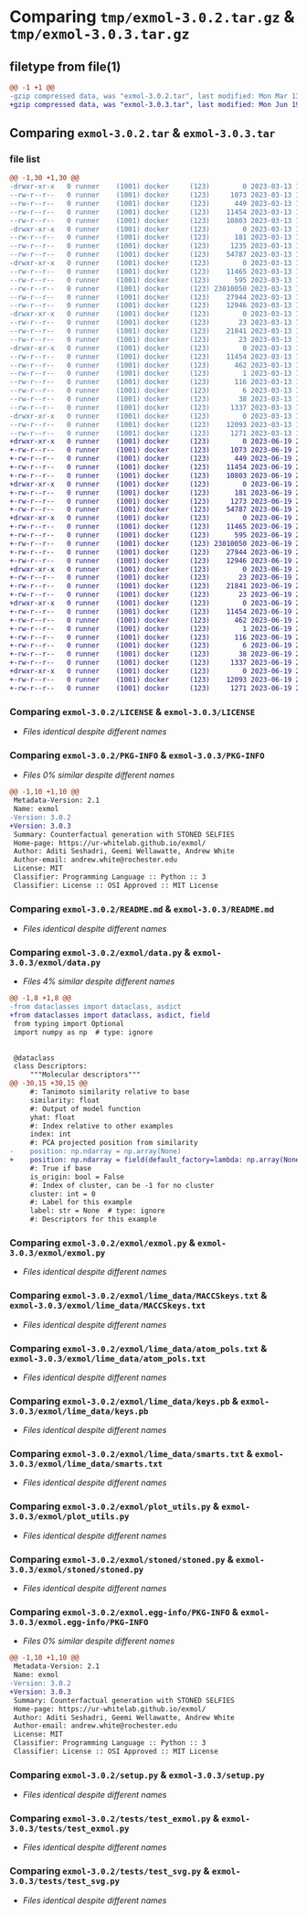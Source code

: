 # Comparing `tmp/exmol-3.0.2.tar.gz` & `tmp/exmol-3.0.3.tar.gz`

## filetype from file(1)

```diff
@@ -1 +1 @@
-gzip compressed data, was "exmol-3.0.2.tar", last modified: Mon Mar 13 11:06:44 2023, max compression
+gzip compressed data, was "exmol-3.0.3.tar", last modified: Mon Jun 19 20:56:16 2023, max compression
```

## Comparing `exmol-3.0.2.tar` & `exmol-3.0.3.tar`

### file list

```diff
@@ -1,30 +1,30 @@
-drwxr-xr-x   0 runner    (1001) docker     (123)        0 2023-03-13 11:06:44.962741 exmol-3.0.2/
--rw-r--r--   0 runner    (1001) docker     (123)     1073 2023-03-13 11:02:24.000000 exmol-3.0.2/LICENSE
--rw-r--r--   0 runner    (1001) docker     (123)      449 2023-03-13 11:02:24.000000 exmol-3.0.2/NOTICE.txt
--rw-r--r--   0 runner    (1001) docker     (123)    11454 2023-03-13 11:06:44.962741 exmol-3.0.2/PKG-INFO
--rw-r--r--   0 runner    (1001) docker     (123)    10803 2023-03-13 11:02:24.000000 exmol-3.0.2/README.md
-drwxr-xr-x   0 runner    (1001) docker     (123)        0 2023-03-13 11:06:44.942742 exmol-3.0.2/exmol/
--rw-r--r--   0 runner    (1001) docker     (123)      181 2023-03-13 11:02:24.000000 exmol-3.0.2/exmol/__init__.py
--rw-r--r--   0 runner    (1001) docker     (123)     1235 2023-03-13 11:02:24.000000 exmol-3.0.2/exmol/data.py
--rw-r--r--   0 runner    (1001) docker     (123)    54787 2023-03-13 11:02:24.000000 exmol-3.0.2/exmol/exmol.py
-drwxr-xr-x   0 runner    (1001) docker     (123)        0 2023-03-13 11:06:44.962741 exmol-3.0.2/exmol/lime_data/
--rw-r--r--   0 runner    (1001) docker     (123)    11465 2023-03-13 11:02:24.000000 exmol-3.0.2/exmol/lime_data/MACCSkeys.txt
--rw-r--r--   0 runner    (1001) docker     (123)      595 2023-03-13 11:02:24.000000 exmol-3.0.2/exmol/lime_data/atom_pols.txt
--rw-r--r--   0 runner    (1001) docker     (123) 23010050 2023-03-13 11:02:25.000000 exmol-3.0.2/exmol/lime_data/keys.pb
--rw-r--r--   0 runner    (1001) docker     (123)    27944 2023-03-13 11:02:25.000000 exmol-3.0.2/exmol/lime_data/smarts.txt
--rw-r--r--   0 runner    (1001) docker     (123)    12946 2023-03-13 11:02:25.000000 exmol-3.0.2/exmol/plot_utils.py
-drwxr-xr-x   0 runner    (1001) docker     (123)        0 2023-03-13 11:06:44.962741 exmol-3.0.2/exmol/stoned/
--rw-r--r--   0 runner    (1001) docker     (123)       23 2023-03-13 11:02:25.000000 exmol-3.0.2/exmol/stoned/__init__.py
--rw-r--r--   0 runner    (1001) docker     (123)    21841 2023-03-13 11:02:25.000000 exmol-3.0.2/exmol/stoned/stoned.py
--rw-r--r--   0 runner    (1001) docker     (123)       23 2023-03-13 11:02:25.000000 exmol-3.0.2/exmol/version.py
-drwxr-xr-x   0 runner    (1001) docker     (123)        0 2023-03-13 11:06:44.942742 exmol-3.0.2/exmol.egg-info/
--rw-r--r--   0 runner    (1001) docker     (123)    11454 2023-03-13 11:06:44.000000 exmol-3.0.2/exmol.egg-info/PKG-INFO
--rw-r--r--   0 runner    (1001) docker     (123)      462 2023-03-13 11:06:44.000000 exmol-3.0.2/exmol.egg-info/SOURCES.txt
--rw-r--r--   0 runner    (1001) docker     (123)        1 2023-03-13 11:06:44.000000 exmol-3.0.2/exmol.egg-info/dependency_links.txt
--rw-r--r--   0 runner    (1001) docker     (123)      116 2023-03-13 11:06:44.000000 exmol-3.0.2/exmol.egg-info/requires.txt
--rw-r--r--   0 runner    (1001) docker     (123)        6 2023-03-13 11:06:44.000000 exmol-3.0.2/exmol.egg-info/top_level.txt
--rw-r--r--   0 runner    (1001) docker     (123)       38 2023-03-13 11:06:44.962741 exmol-3.0.2/setup.cfg
--rw-r--r--   0 runner    (1001) docker     (123)     1337 2023-03-13 11:02:25.000000 exmol-3.0.2/setup.py
-drwxr-xr-x   0 runner    (1001) docker     (123)        0 2023-03-13 11:06:44.962741 exmol-3.0.2/tests/
--rw-r--r--   0 runner    (1001) docker     (123)    12093 2023-03-13 11:02:25.000000 exmol-3.0.2/tests/test_exmol.py
--rw-r--r--   0 runner    (1001) docker     (123)     1271 2023-03-13 11:02:25.000000 exmol-3.0.2/tests/test_svg.py
+drwxr-xr-x   0 runner    (1001) docker     (123)        0 2023-06-19 20:56:16.128290 exmol-3.0.3/
+-rw-r--r--   0 runner    (1001) docker     (123)     1073 2023-06-19 20:51:27.000000 exmol-3.0.3/LICENSE
+-rw-r--r--   0 runner    (1001) docker     (123)      449 2023-06-19 20:51:27.000000 exmol-3.0.3/NOTICE.txt
+-rw-r--r--   0 runner    (1001) docker     (123)    11454 2023-06-19 20:56:16.128290 exmol-3.0.3/PKG-INFO
+-rw-r--r--   0 runner    (1001) docker     (123)    10803 2023-06-19 20:51:27.000000 exmol-3.0.3/README.md
+drwxr-xr-x   0 runner    (1001) docker     (123)        0 2023-06-19 20:56:16.100289 exmol-3.0.3/exmol/
+-rw-r--r--   0 runner    (1001) docker     (123)      181 2023-06-19 20:51:27.000000 exmol-3.0.3/exmol/__init__.py
+-rw-r--r--   0 runner    (1001) docker     (123)     1273 2023-06-19 20:51:27.000000 exmol-3.0.3/exmol/data.py
+-rw-r--r--   0 runner    (1001) docker     (123)    54787 2023-06-19 20:51:27.000000 exmol-3.0.3/exmol/exmol.py
+drwxr-xr-x   0 runner    (1001) docker     (123)        0 2023-06-19 20:56:16.128290 exmol-3.0.3/exmol/lime_data/
+-rw-r--r--   0 runner    (1001) docker     (123)    11465 2023-06-19 20:51:27.000000 exmol-3.0.3/exmol/lime_data/MACCSkeys.txt
+-rw-r--r--   0 runner    (1001) docker     (123)      595 2023-06-19 20:51:27.000000 exmol-3.0.3/exmol/lime_data/atom_pols.txt
+-rw-r--r--   0 runner    (1001) docker     (123) 23010050 2023-06-19 20:51:27.000000 exmol-3.0.3/exmol/lime_data/keys.pb
+-rw-r--r--   0 runner    (1001) docker     (123)    27944 2023-06-19 20:51:27.000000 exmol-3.0.3/exmol/lime_data/smarts.txt
+-rw-r--r--   0 runner    (1001) docker     (123)    12946 2023-06-19 20:51:27.000000 exmol-3.0.3/exmol/plot_utils.py
+drwxr-xr-x   0 runner    (1001) docker     (123)        0 2023-06-19 20:56:16.128290 exmol-3.0.3/exmol/stoned/
+-rw-r--r--   0 runner    (1001) docker     (123)       23 2023-06-19 20:51:27.000000 exmol-3.0.3/exmol/stoned/__init__.py
+-rw-r--r--   0 runner    (1001) docker     (123)    21841 2023-06-19 20:51:27.000000 exmol-3.0.3/exmol/stoned/stoned.py
+-rw-r--r--   0 runner    (1001) docker     (123)       23 2023-06-19 20:51:27.000000 exmol-3.0.3/exmol/version.py
+drwxr-xr-x   0 runner    (1001) docker     (123)        0 2023-06-19 20:56:16.104289 exmol-3.0.3/exmol.egg-info/
+-rw-r--r--   0 runner    (1001) docker     (123)    11454 2023-06-19 20:56:16.000000 exmol-3.0.3/exmol.egg-info/PKG-INFO
+-rw-r--r--   0 runner    (1001) docker     (123)      462 2023-06-19 20:56:16.000000 exmol-3.0.3/exmol.egg-info/SOURCES.txt
+-rw-r--r--   0 runner    (1001) docker     (123)        1 2023-06-19 20:56:16.000000 exmol-3.0.3/exmol.egg-info/dependency_links.txt
+-rw-r--r--   0 runner    (1001) docker     (123)      116 2023-06-19 20:56:16.000000 exmol-3.0.3/exmol.egg-info/requires.txt
+-rw-r--r--   0 runner    (1001) docker     (123)        6 2023-06-19 20:56:16.000000 exmol-3.0.3/exmol.egg-info/top_level.txt
+-rw-r--r--   0 runner    (1001) docker     (123)       38 2023-06-19 20:56:16.128290 exmol-3.0.3/setup.cfg
+-rw-r--r--   0 runner    (1001) docker     (123)     1337 2023-06-19 20:51:28.000000 exmol-3.0.3/setup.py
+drwxr-xr-x   0 runner    (1001) docker     (123)        0 2023-06-19 20:56:16.128290 exmol-3.0.3/tests/
+-rw-r--r--   0 runner    (1001) docker     (123)    12093 2023-06-19 20:51:28.000000 exmol-3.0.3/tests/test_exmol.py
+-rw-r--r--   0 runner    (1001) docker     (123)     1271 2023-06-19 20:51:28.000000 exmol-3.0.3/tests/test_svg.py
```

### Comparing `exmol-3.0.2/LICENSE` & `exmol-3.0.3/LICENSE`

 * *Files identical despite different names*

### Comparing `exmol-3.0.2/PKG-INFO` & `exmol-3.0.3/PKG-INFO`

 * *Files 0% similar despite different names*

```diff
@@ -1,10 +1,10 @@
 Metadata-Version: 2.1
 Name: exmol
-Version: 3.0.2
+Version: 3.0.3
 Summary: Counterfactual generation with STONED SELFIES
 Home-page: https://ur-whitelab.github.io/exmol/
 Author: Aditi Seshadri, Geemi Wellawatte, Andrew White
 Author-email: andrew.white@rochester.edu
 License: MIT
 Classifier: Programming Language :: Python :: 3
 Classifier: License :: OSI Approved :: MIT License
```

### Comparing `exmol-3.0.2/README.md` & `exmol-3.0.3/README.md`

 * *Files identical despite different names*

### Comparing `exmol-3.0.2/exmol/data.py` & `exmol-3.0.3/exmol/data.py`

 * *Files 4% similar despite different names*

```diff
@@ -1,8 +1,8 @@
-from dataclasses import dataclass, asdict
+from dataclasses import dataclass, asdict, field
 from typing import Optional
 import numpy as np  # type: ignore
 
 
 @dataclass
 class Descriptors:
     """Molecular descriptors"""
@@ -30,15 +30,15 @@
     #: Tanimoto similarity relative to base
     similarity: float
     #: Output of model function
     yhat: float
     #: Index relative to other examples
     index: int
     #: PCA projected position from similarity
-    position: np.ndarray = np.array(None)
+    position: np.ndarray = field(default_factory=lambda: np.array(None))
     #: True if base
     is_origin: bool = False
     #: Index of cluster, can be -1 for no cluster
     cluster: int = 0
     #: Label for this example
     label: str = None  # type: ignore
     #: Descriptors for this example
```

### Comparing `exmol-3.0.2/exmol/exmol.py` & `exmol-3.0.3/exmol/exmol.py`

 * *Files identical despite different names*

### Comparing `exmol-3.0.2/exmol/lime_data/MACCSkeys.txt` & `exmol-3.0.3/exmol/lime_data/MACCSkeys.txt`

 * *Files identical despite different names*

### Comparing `exmol-3.0.2/exmol/lime_data/atom_pols.txt` & `exmol-3.0.3/exmol/lime_data/atom_pols.txt`

 * *Files identical despite different names*

### Comparing `exmol-3.0.2/exmol/lime_data/keys.pb` & `exmol-3.0.3/exmol/lime_data/keys.pb`

 * *Files identical despite different names*

### Comparing `exmol-3.0.2/exmol/lime_data/smarts.txt` & `exmol-3.0.3/exmol/lime_data/smarts.txt`

 * *Files identical despite different names*

### Comparing `exmol-3.0.2/exmol/plot_utils.py` & `exmol-3.0.3/exmol/plot_utils.py`

 * *Files identical despite different names*

### Comparing `exmol-3.0.2/exmol/stoned/stoned.py` & `exmol-3.0.3/exmol/stoned/stoned.py`

 * *Files identical despite different names*

### Comparing `exmol-3.0.2/exmol.egg-info/PKG-INFO` & `exmol-3.0.3/exmol.egg-info/PKG-INFO`

 * *Files 0% similar despite different names*

```diff
@@ -1,10 +1,10 @@
 Metadata-Version: 2.1
 Name: exmol
-Version: 3.0.2
+Version: 3.0.3
 Summary: Counterfactual generation with STONED SELFIES
 Home-page: https://ur-whitelab.github.io/exmol/
 Author: Aditi Seshadri, Geemi Wellawatte, Andrew White
 Author-email: andrew.white@rochester.edu
 License: MIT
 Classifier: Programming Language :: Python :: 3
 Classifier: License :: OSI Approved :: MIT License
```

### Comparing `exmol-3.0.2/setup.py` & `exmol-3.0.3/setup.py`

 * *Files identical despite different names*

### Comparing `exmol-3.0.2/tests/test_exmol.py` & `exmol-3.0.3/tests/test_exmol.py`

 * *Files identical despite different names*

### Comparing `exmol-3.0.2/tests/test_svg.py` & `exmol-3.0.3/tests/test_svg.py`

 * *Files identical despite different names*

